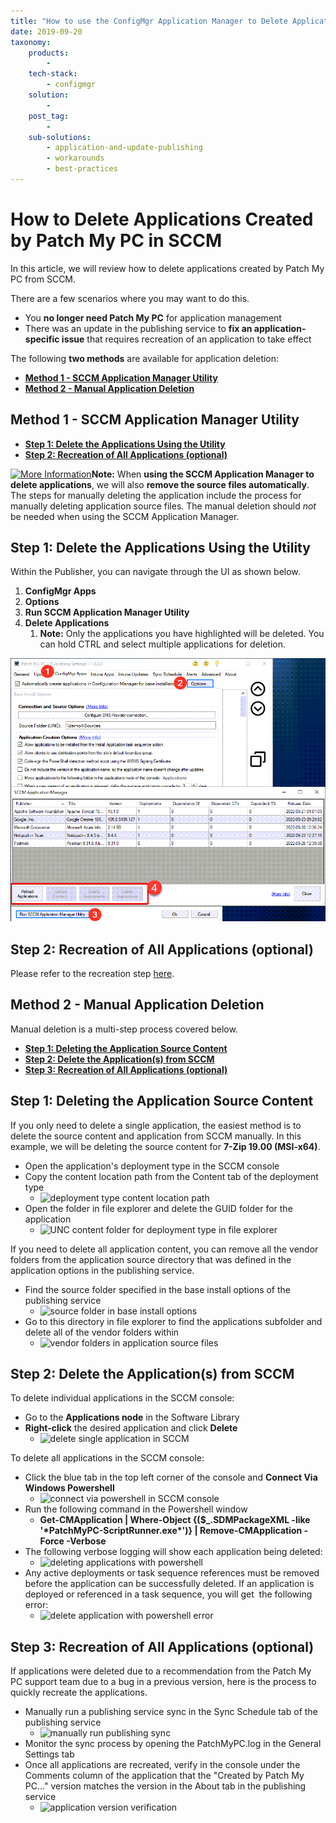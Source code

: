 ```yaml
---
title: "How to use the ConfigMgr Application Manager to Delete Applications Created by Patch My PC"
date: 2019-09-20
taxonomy:
    products:
        - 
    tech-stack:
        - configmgr
    solution:
        - 
    post_tag:
        - 
    sub-solutions:
        - application-and-update-publishing
        - workarounds
        - best-practices
---
```


# How to Delete Applications Created by Patch My PC in SCCM

In this article, we will review how to delete applications created by Patch My PC from SCCM.

There are a few scenarios where you may want to do this.

- You **no longer need Patch My PC** for application management
- There was an update in the publishing service to **fix an application-specific issue** that requires recreation of an application to take effect

The following **two methods** are available for application deletion:

- **[Method 1 - SCCM Application Manager Utility](https://patchmypc.com/how-to-delete-applications-created-by-patch-my-pc-in-sccm#Method-1-SCCM-AppManUtil)**
- **[Method 2 - Manual Application Deletion](https://patchmypc.com/how-to-delete-applications-created-by-patch-my-pc-in-sccm#Method2-Manual-App-Deletion)**

## Method 1 - SCCM Application Manager Utility

- **[Step 1: Delete the Applications Using the Utility](#Delete-With-Util)**
- **[Step 2: Recreation of All Applications (optional)](#Recreate-Apps)**

[![More Information](images/more-info-icon.svg)](https://patchmypc.com/app/uploads/2025/05/more-info-icon.svg)**Note:** When **using the SCCM Application Manager to delete applications**, we will also **remove the source files automatically**. The steps for manually deleting the application include the process for manually deleting application source files. The manual deletion should _not_ be needed when using the SCCM Application Manager.

## Step 1: Delete the Applications Using the Utility

Within the Publisher, you can navigate through the UI as shown below.

1. **ConfigMgr Apps**
2. **Options**
3. **Run SCCM Application Manager Utility**
4. **Delete Applications** 
    1. **Note:** Only the applications you have highlighted will be deleted. You can hold CTRL and select multiple applications for deletion.

![](../../_images/Sccm-AppMan-Util.png)

## Step 2: Recreation of All Applications (optional)

Please refer to the recreation step [here](#Recreate-Apps).

## Method 2 - Manual Application Deletion

Manual deletion is a multi-step process covered below.

- **[Step 1: Deleting the Application Source Content](#Delete-Source-Content)**
- **[Step 2: Delete the Application(s) from SCCM](#Delete-From-SCCM)**
- **[Step 3: Recreation of All Applications (optional)](#Recreate-Apps)**

## Step 1: Deleting the Application Source Content

If you only need to delete a single application, the easiest method is to delete the source content and application from SCCM manually. In this example, we will be deleting the source content for **7-Zip 19.00 (MSI-x64)**.

- Open the application's deployment type in the SCCM console
- Copy the content location path from the Content tab of the deployment type
    - ![deployment type content location path](images/get-content-location-path-of-deployment-type.png)
- Open the folder in file explorer and delete the GUID folder for the application
    - ![UNC content folder for deployment type in file explorer](images/UNC-content-folder-deployment-type.png)

If you need to delete all application content, you can remove all the vendor folders from the application source directory that was defined in the application options in the publishing service.

- Find the source folder specified in the base install options of the publishing service
    - ![source folder in base install options](images/source-folder-base-install-options.png)
- Go to this directory in file explorer to find the applications subfolder and delete all of the vendor folders within
    - ![vendor folders in application source files](images/vendor-folders-application-source-files.png)

## Step 2: Delete the Application(s) from SCCM

To delete individual applications in the SCCM console:

- Go to the **Applications node** in the Software Library
- **Right-click** the desired application and click **Delete**
    - ![delete single application in SCCM](images/delete-single-app-in-SCCM.png)

To delete all applications in the SCCM console:

- Click the blue tab in the top left corner of the console and **Connect Via Windows Powershell**
    - ![connect via powershell in SCCM console](images/SCCM-connect-via-powershell.png)
- Run the following command in the Powershell window
    - **Get-CMApplication | Where-Object {($\_.SDMPackageXML -like '\*PatchMyPC-ScriptRunner.exe\*')} | Remove-CMApplication -Force -Verbose**
- The following verbose logging will show each application being deleted:
    - ![deleting applications with powershell](images/power-shell-application-deleting.png)
- Any active deployments or task sequence references must be removed before the application can be successfully deleted. If an application is deployed or referenced in a task sequence, you will get  the following error:
    - ![delete application with powershell error](images/powershell-delete-app-error.png)

## Step 3: Recreation of All Applications (optional)

If applications were deleted due to a recommendation from the Patch My PC support team due to a bug in a previous version, here is the process to quickly recreate the applications.

- Manually run a publishing service sync in the Sync Schedule tab of the publishing service
    - ![manually run publishing sync](images/manually-run-publishing-sync.png)
- Monitor the sync process by opening the PatchMyPC.log in the General Settings tab
- Once all applications are recreated, verify in the console under the Comments column of the application that the "Created by Patch My PC..." version matches the version in the About tab in the publishing service
    - ![application version verification](images/application-version-verification.png)
